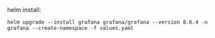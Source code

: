 helm install: 
```
helm upgrade --install grafana grafana/grafana --version 8.6.4 -n grafana --create-namespace -f values.yaml
```

